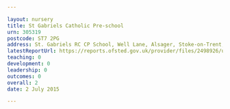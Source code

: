 ```yaml
---

layout: nursery
title: St Gabriels Catholic Pre-school
urn: 305319
postcode: ST7 2PG
address: St. Gabriels RC CP School, Well Lane, Alsager, Stoke-on-Trent, Staffordshire, ST7 2PG
latestReportUrl: https://reports.ofsted.gov.uk/provider/files/2498926/urn/305319.pdf
teaching: 0
development: 0
leadership: 0
outcomes: 0
overall: 2
date: 2 July 2015

---
```

